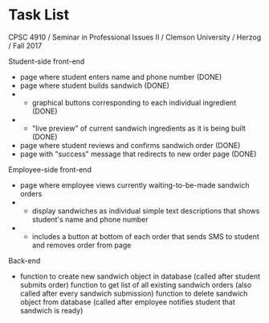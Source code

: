 # Task List
CPSC 4910 / Seminar in Professional Issues II / Clemson University / Herzog / Fall 2017

Student-side front-end
- page where student enters name and phone number (DONE)
- page where student builds sandwich (DONE)
- - graphical buttons corresponding to each individual ingredient (DONE)
- - "live preview" of current sandwich ingredients as it is being built (DONE)
- page where student reviews and confirms sandwich order (DONE)
- page with "success" message that redirects to new order page (DONE)

Employee-side front-end
- page where employee views currently waiting-to-be-made sandwich orders
- - display sandwiches as individual simple text descriptions that shows student's name and phone number
- - includes a button at bottom of each order that sends SMS to student and removes order from page

Back-end
- function to create new sandwich object in database (called after student submits order)
function to get list of all existing sandwich orders (also called after every sandwich submission)
function to delete sandwich object from database (called after employee notifies student that sandwich is ready)
